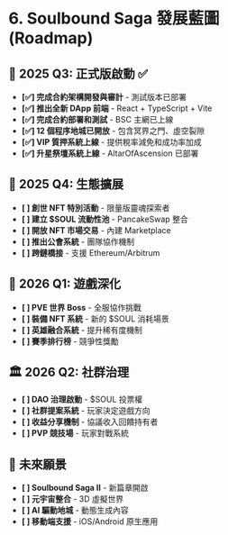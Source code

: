 # 6. Soulbound Saga 發展藍圖 (Roadmap)

## 📌 2025 Q3: 正式版啟動 ✅
* **[✅] 完成合約架構開發與審計** - 測試版本已部署
* **[✅] 推出全新 DApp 前端** - React + TypeScript + Vite
* **[✅] 完成合約部署和測試** - BSC 主網已上線
* **[✅] 12 個程序地城已開放** - 包含冥界之門、虛空裂隙
* **[✅] VIP 質押系統上線** - 提供稅率減免和成功率加成
* **[✅] 升星祭壇系統上線** - AltarOfAscension 已部署

## 🚀 2025 Q4: 生態擴展
* **[ ] 創世 NFT 特別活動** - 限量版靈魂探索者
* **[ ] 建立 $SOUL 流動性池** - PancakeSwap 整合
* **[ ] 開放 NFT 市場交易** - 內建 Marketplace
* **[ ] 推出公會系統** - 團隊協作機制
* **[ ] 跨鏈橋接** - 支援 Ethereum/Arbitrum

## 🌟 2026 Q1: 遊戲深化
* **[ ] PVE 世界 Boss** - 全服協作挑戰
* **[ ] 裝備 NFT 系統** - 新的 $SOUL 消耗場景
* **[ ] 英雄融合系統** - 提升稀有度機制
* **[ ] 賽季排行榜** - 競爭性獎勵

## 🏛️ 2026 Q2: 社群治理
* **[ ] DAO 治理啟動** - $SOUL 投票權
* **[ ] 社群提案系統** - 玩家決定遊戲方向
* **[ ] 收益分享機制** - 協議收入回饋持有者
* **[ ] PVP 競技場** - 玩家對戰系統

## 🔮 未來願景
* **[ ] Soulbound Saga II** - 新篇章開啟
* **[ ] 元宇宙整合** - 3D 虛擬世界
* **[ ] AI 驅動地城** - 動態生成內容
* **[ ] 移動端支援** - iOS/Android 原生應用